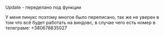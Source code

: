 Update - переделано под функции

У меня линукс поэтому многое было переписано, так же не уверен в том что всё будет работать на виндовс, в случае чего есть номер в телеграме:
+380678835027
